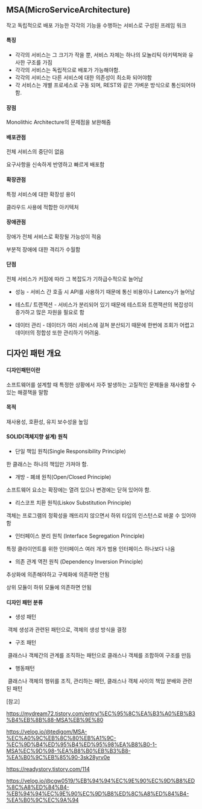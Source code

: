 ## MSA(MicroServiceArchitecture)

작고 독립적으로 배포 가능한 각각의 기능을 수행하는 서비스로 구성된 프레임 워크

#### 특징

- 각각의 서비스는 그 크기가 작을 뿐, 서비스 자체는 하나의 모놀리틱 아키텍쳐와 유사한 구조를 가짐
- 각각의 서비스는 독립적으로 배포가 가능해야함.
- 각각의 서비스는 다른 서비스에 대한 의존성이 최소화 되어야함
- 각 서비스는 개별 프로세스로 구동 되며, REST와 같은 가벼운 방식으로 통신되어야 함.

#### 장점

Monolithic Architecture의 문제점을 보완해줌

#### 배포관점

전체 서비스의 중단이 없음

요구사항을 신속하게 반영하고 빠르게 배포함

#### 확장관점

특정 서비스에 대한 확장성 용이

클라우드 사용에 적합한 아키텍처

#### 장애관점

장애가 전체 서비스로 확장될 가능성이 적음

부분적 장애에 대한 격리가 수월함

#### 단점

전체 서비스가 커짐에 따라 그 복잡도가 기하급수적으로 늘어남

- 성능 - 서비스 간 호출 시 API를 사용하기 때문에 통신 비용이나 Latency가 늘어남

- 테스트/ 트랜잭션 - 서비스가 분리되어 있기 때문에 테스트와 트랜잭션의 복잡성이 증가하고 많은 자원을 필요로 함

- 데이터 관리 - 데이터가 여러 서비스에 걸쳐 분산되기 때문에 한번에 조회가 어렵고 데이터의 정합성 또한 관리하기 어려움.



## 디자인 패턴 개요

#### 디자인패턴이란

소프트웨어를 설계할 때 특정한 상황에서 자주 발생하는 고질적인 문제들을 재사용할 수 있는 해결책을 말함

#### 목적

재사용성, 호환성, 유지 보수성을 높임

#### SOLID(객체지향 설계) 원칙

- 단일 책임 원칙(Single Responsibility Principle)

한 클래스는 하나의 책임만 가져야 함.

- 개방 - 폐쇄 원칙(Open/Closed Principle)

소프트웨어 요소는 확장에는 열려 있으나 변경에는 닫혀 있어야 함.

- 리스코프 치환 원칙(Liskov Substitution Principle)

객체는 프로그램의 정확성을 깨뜨리지 않으면서 하위 타입의 인스턴스로 바꿀 수 있어야 함

- 인터페이스 분리 원칙 (Interface Segregation Principle)

특정 클라이언트를 위한 인터페이스 여러 개가 범용 인터페이스 하나보다 나음

- 의존 관계 역전 원칙 (Dependency Inversion Principle)

추상화에 의존해야하고 구체화에 의존하면 안됨

상위 모듈이 하위 모듈에 의존하면 안됨



#### 디자인 패턴 분류

- 생성 패턴

​	객체 생성과 관련된 패턴으로, 객체의 생성 방식을 결정

- 구조 패턴

​	클래스나 객체간의 관계를 조직하는 패턴으로 클래스나 객체를 조합하여 구조를 만듬

- 행동패턴

​	클래스나 객체의 행위를 조직, 관리하는 패턴, 클래스나 객체 사이의 책임 분배와 관련된 패턴



[참고] 

https://mydream72.tistory.com/entry/%EC%95%8C%EA%B3%A0%EB%B3%B4%EB%8B%88-MSA%EB%9E%80

https://velog.io/@tedigom/MSA-%EC%A0%9C%EB%8C%80%EB%A1%9C-%EC%9D%B4%ED%95%B4%ED%95%98%EA%B8%B0-1-MSA%EC%9D%98-%EA%B8%B0%EB%B3%B8-%EA%B0%9C%EB%85%90-3sk28yrv0e

https://readystory.tistory.com/114

https://velog.io/@cgw0519/%EB%94%94%EC%9E%90%EC%9D%B8%ED%8C%A8%ED%84%B4-%EB%94%94%EC%9E%90%EC%9D%B8%ED%8C%A8%ED%84%B4-%EA%B0%9C%EC%9A%94